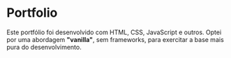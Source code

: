 # Portfolio
Este portfólio foi desenvolvido com HTML, CSS, JavaScript e outros. Optei por uma abordagem **"vanilla"**, sem frameworks, para exercitar a base mais pura do desenvolvimento.